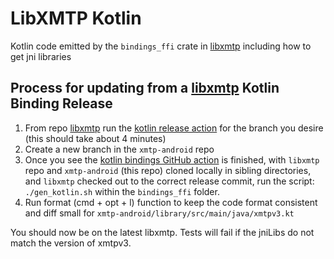 # LibXMTP Kotlin

Kotlin code emitted by the `bindings_ffi` crate in [libxmtp](https://github.com/xmtp/libxmtp) including how to get jni libraries

## Process for updating from a [libxmtp](https://github.com/xmtp/libxmtp) Kotlin Binding Release

1. From repo [libxmtp](https://github.com/xmtp/libxmtp) run the [kotlin release action](https://github.com/xmtp/libxmtp/actions/workflows/release-kotlin-bindings.yml) for the branch you desire (this should take about 4 minutes)
2. Create a new branch in the `xmtp-android` repo
3. Once you see the [kotlin bindings GitHub action](https://github.com/xmtp/libxmtp/actions/workflows/release-kotlin-bindings.yml) is finished, with `libxmtp` repo and `xmtp-android` (this repo) cloned locally in sibling directories, and `libxmtp` checked out to the correct release commit, run the script:
   `./gen_kotlin.sh` within the `bindings_ffi` folder.
3. Run format (cmd + opt + l) function to keep the code format consistent and diff small for `xmtp-android/library/src/main/java/xmtpv3.kt`

You should now be on the latest libxmtp. Tests will fail if the jniLibs do not match the version of xmtpv3.
